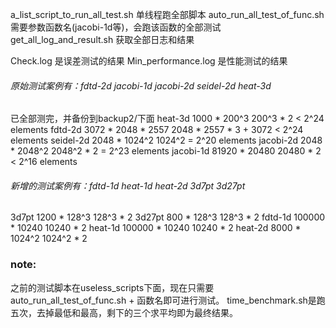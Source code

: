 a_list_script_to_run_all_test.sh  单线程跑全部脚本
auto_run_all_test_of_func.sh      需要参数函数名(jacobi-1d等)，会跑该函数的全部测试
get_all_log_and_result.sh         获取全部日志和结果

Check.log             是误差测试的结果
Min_performance.log   是性能测试的结果


###### 原始测试案例有：fdtd-2d jacobi-1d jacobi-2d seidel-2d heat-3d
已全部测完，并备份到backup2/下面
heat-3d    1000 * 200^3           200^3 * 2                     < 2^24 elements 
fdtd-2d    3072 * 2048 * 2557     2048 * 2557  * 3 + 3072       < 2^24 elements
seidel-2d  2048 * 1024^2          1024^2                        = 2^20 elements
jacobi-2d  2048 * 2048^2          2048^2 * 2                    = 2^23 elements
jacobi-1d  81920 * 20480          20480 * 2                     < 2^16 elements


###### 新增的测试案例有：fdtd-1d heat-1d heat-2d 3d7pt 3d27pt
3d7pt      1200 * 128^3           128^3 * 2
3d27pt      800 * 128^3           128^3 * 2
fdtd-1d    100000 * 10240         10240 * 2
heat-1d    100000 * 10240         10240 * 2
heat-2d    8000 * 1024^2          1024^2 * 2


### note:
之前的测试脚本在useless_scripts下面，现在只需要auto_run_all_test_of_func.sh + 函数名即可进行测试。
time_benchmark.sh是跑五次，去掉最低和最高，剩下的三个求平均即为最终结果。